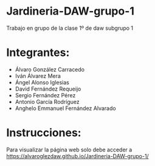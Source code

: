 # Jardineria-DAW-grupo-1

Trabajo en grupo de la clase 1º de daw subgrupo 1

# Integrantes:
- Álvaro González Carracedo
- Iván Álvarez Mera
- Ángel Alonso Iglesias
- David Fernández Requeijo
- Sergio Fernández Pérez
- Antonio García Rodríguez
- Anghelo Emmanuel Fernández Alvarado

# Instrucciones:
Para visualizar la página web solo debe acceder a https://alvaroglezdaw.github.io/Jardineria-DAW-grupo-1/
